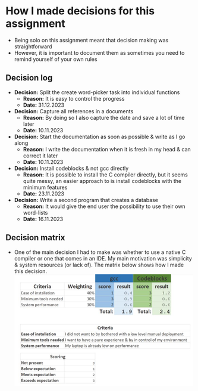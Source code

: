 # How I made decisions for this assignment
* Being solo on this assignment meant that decision making was straightforward
* However, it is important to document them as sometimes you need to remind yourself of your own rules

## Decision log
* **Decision:** Split the create word-picker task into individual functions
  * **Reason:** It is easy to control the progress
  * **Date:** 31.12.2023  
* **Decision:** Capture all references in a documents
  * **Reason:** By doing so I also capture the date and save a lot of time later
  * **Date:** 10.11.2023  
* **Decision:** Start the documentation as soon as possible & write as I go along
  * **Reason:** I write the documentation when it is fresh in my head & can correct it later
  * **Date:** 10.11.2023  
* **Decision:** Install codeblocks & not gcc directly
  * **Reason:** It is possible to install the C compiler directly, but it seems quite messy, an easier approach to is install codeblocks with the minimum features 
  * **Date:** 23.11.2023  
* **Decision:** Write a second program that creates a database
  * **Reason:** It would give the end user the possibility to use their own word-lists 
  * **Date:** 16.11.2023  
  
## Decision matrix
* One of the main decision I had to make was whether to use a native C compiler or one that comes in an IDE. My main motivation was simplicity & system resources (or lack of). The matrix below shows how I made this decision.
![decision][decide01]

[decide01]: ../02_resources/images/decide-decisionmatrix.JPG
